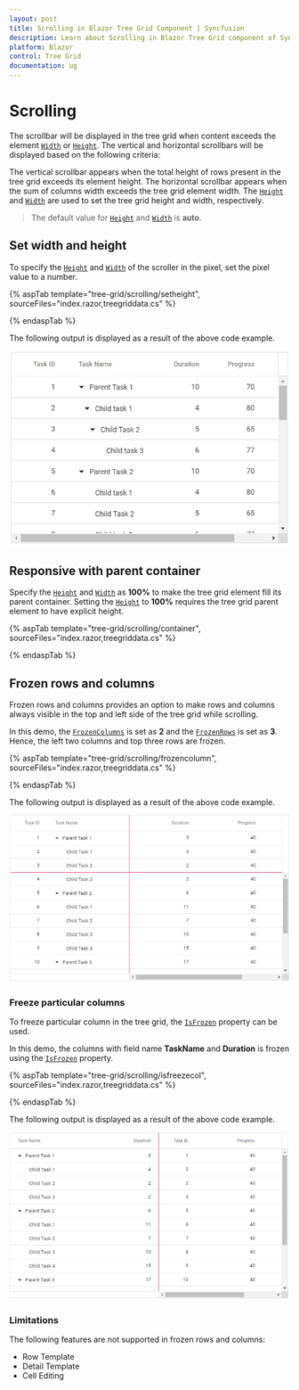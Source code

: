 ```yaml
---
layout: post
title: Scrolling in Blazor Tree Grid Component | Syncfusion 
description: Learn about Scrolling in Blazor Tree Grid component of Syncfusion, and more details.
platform: Blazor
control: Tree Grid
documentation: ug
---
```


# Scrolling

The scrollbar will be displayed in the tree grid when content exceeds the element [`Width`](https://help.syncfusion.com/cr/blazor/Syncfusion.Blazor~Syncfusion.Blazor.TreeGrid.SfTreeGrid~Width.html) or [`Height`](https://help.syncfusion.com/cr/blazor/Syncfusion.Blazor~Syncfusion.Blazor.TreeGrid.SfTreeGrid~Height.html). The vertical and horizontal scrollbars will be displayed based on the following criteria:

The vertical scrollbar appears when the total height of rows present in the tree grid exceeds its element height.
The horizontal scrollbar appears when the sum of columns width exceeds the tree grid element width.
The [`Height`](https://help.syncfusion.com/cr/blazor/Syncfusion.Blazor~Syncfusion.Blazor.TreeGrid.SfTreeGrid~Height.html) and [`Width`](https://help.syncfusion.com/cr/blazor/Syncfusion.Blazor~Syncfusion.Blazor.TreeGrid.SfTreeGrid~Width.html) are used to set the tree grid height and width, respectively.

> The default value for [`Height`](https://help.syncfusion.com/cr/blazor/Syncfusion.Blazor~Syncfusion.Blazor.TreeGrid.SfTreeGrid~Height.html) and [`Width`](https://help.syncfusion.com/cr/blazor/Syncfusion.Blazor~Syncfusion.Blazor.TreeGrid.SfTreeGrid~Width.html) is **auto**.

## Set width and height

To specify the [`Height`](https://help.syncfusion.com/cr/blazor/Syncfusion.Blazor~Syncfusion.Blazor.TreeGrid.SfTreeGrid~Height.html) and [`Width`](https://help.syncfusion.com/cr/blazor/Syncfusion.Blazor~Syncfusion.Blazor.TreeGrid.SfTreeGrid~Width.html) of the scroller in the pixel, set the pixel value to a number.

{% aspTab template="tree-grid/scrolling/setheight", sourceFiles="index.razor,treegriddata.cs" %}

{% endaspTab %}

The following output is displayed as a result of the above code example.

![Set Width and Height](images/setheight.png)

## Responsive with parent container

Specify the [`Height`](https://help.syncfusion.com/cr/blazor/Syncfusion.Blazor~Syncfusion.Blazor.TreeGrid.SfTreeGrid~Height.html) and [`Width`](https://help.syncfusion.com/cr/blazor/Syncfusion.Blazor~Syncfusion.Blazor.TreeGrid.SfTreeGrid~Width.html) as **100%** to make the tree grid element fill its parent container.
Setting the [`Height`](https://help.syncfusion.com/cr/blazor/Syncfusion.Blazor~Syncfusion.Blazor.TreeGrid.SfTreeGrid~Height.html) to **100%** requires the tree grid parent element to have explicit height.

{% aspTab template="tree-grid/scrolling/container", sourceFiles="index.razor,treegriddata.cs" %}

{% endaspTab %}

<!--
Scroll to selected row

You can scroll the tree grid content to the selected row position by using the [`RowSelected`](https://help.syncfusion.com/cr/blazor/Syncfusion.Blazor~Syncfusion.Blazor.TreeGrid.SfTreeGrid~RowSelected.html) event.

```csharp

@using TreeGridComponent.Data;
@using Syncfusion.Blazor.TreeGrid;
@using Syncfusion.Blazor.Grids

<SfTreeGrid ref="@treeGrid" Height="300" DataSource="@TreeGridData" IdMapping="TaskId" RowSelected="onRowSelected" ParentIdMapping="ParentId" TreeColumnIndex="1">
    <TreeGridColumns>
        <TreeGridColumn Field="TaskId" HeaderText="Task ID" Width="80" TextAlign="Syncfusion.Blazor.Grids.TextAlign.Right"></TreeGridColumn>
        <TreeGridColumn Field="TaskName" HeaderText="Task Name" Width="160"></TreeGridColumn>
        <TreeGridColumn Field="Duration" HeaderText="Duration" Width="100" TextAlign="Syncfusion.Blazor.Grids.TextAlign.Right"></TreeGridColumn>
        <TreeGridColumn Field="Progress" HeaderText="Progress" Width="100" TextAlign="Syncfusion.Blazor.Grids.TextAlign.Right"></TreeGridColumn>
        <TreeGridColumn Field="Priority" HeaderText="Priority" Width="80"></TreeGridColumn>
    </TreeGridColumns>
</SfTreeGrid>

@code{
    SfTreeGrid treeGrid;
    public object[] TreeGridData { get; set; }
    protected override void OnInitialized()
    {
        this.TreeGridData = TreeData.GetSelfDataSource().ToList().Cast<object>().ToArray();
    }
    private void onRowSelected(object args)
    {
        treeGrid.GetContent().
    }
}

```
-->

## Frozen rows and columns

Frozen rows and columns provides an option to make rows and columns always visible in the top and left side of the tree grid while scrolling.

In this demo, the [`FrozenColumns`](https://help.syncfusion.com/cr/blazor/Syncfusion.Blazor~Syncfusion.Blazor.TreeGrid.SfTreeGrid~FrozenColumns.html) is set as **2** and the [`FrozenRows`](https://help.syncfusion.com/cr/blazor/Syncfusion.Blazor~Syncfusion.Blazor.TreeGrid.SfTreeGrid~FrozenRows.html)
is set as **3**. Hence, the left two columns and top three rows are frozen.

{% aspTab template="tree-grid/scrolling/frozencolumn", sourceFiles="index.razor,treegriddata.cs" %}

{% endaspTab %}

The following output is displayed as a result of the above code example.

![Frozen](images/Frozen.png)

### Freeze particular columns

To freeze particular column in the tree grid, the [`IsFrozen`](https://help.syncfusion.com/cr/blazor/Syncfusion.Blazor~Syncfusion.Blazor.TreeGrid.SfTreeGrid~IsFrozen.html) property can be used.

In this demo, the columns with field name **TaskName** and **Duration** is frozen using
the [`IsFrozen`](https://help.syncfusion.com/cr/blazor/Syncfusion.Blazor~Syncfusion.Blazor.TreeGrid.SfTreeGrid~IsFrozen.html) property.

{% aspTab template="tree-grid/scrolling/isfreezecol", sourceFiles="index.razor,treegriddata.cs" %}

{% endaspTab %}

The following output is displayed as a result of the above code example.

![IsFreeze](images/IsFreeze.png)

### Limitations

The following features are not supported in frozen rows and columns:

* Row Template
* Detail Template
* Cell Editing